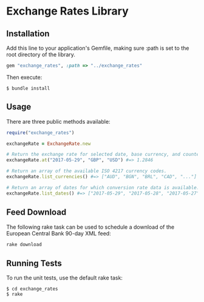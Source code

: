 # Exchange Rates Library

## Installation

Add this line to your application's Gemfile, making sure :path is set to the root directory of the library.

```ruby
gem "exchange_rates", :path => "../exchange_rates"
```

Then execute:

    $ bundle install

## Usage

There are three public methods available:

```ruby
require("exchange_rates")

exchangeRate = ExchangeRate.new

# Return the exchange rate for selected date, base currency, and counter currency.
exchangeRate.at("2017-05-29", "GBP", "USD") #=> 1.2846

# Return an array of the available ISO 4217 currency codes.
exchangeRate.list_currencies() #=> ["AUD", "BGN", "BRL", "CAD", "..."]

# Return an array of dates for which conversion rate data is available.
exchangeRate.list_dates() #=> ["2017-05-29", "2017-05-28", "2017-05-27", "..."]
```
## Feed Download

The following rake task can be used to schedule a download of the European Central Bank 90-day XML feed:
```ruby
rake download
```

## Running Tests

To run the unit tests, use the default rake task:

    $ cd exchange_rates
    $ rake
